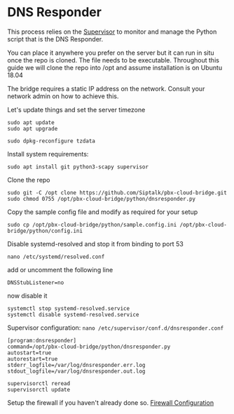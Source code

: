 # DNS Responder

This process relies on the [Supervisor](http://supervisord.org/) to monitor and manage the Python script that is the DNS Responder.

You can place it anywhere you prefer on the server but it can run in situ once the repo is cloned. The file needs to be executable. Throughout this guide we will clone the repo into /opt and assume installation is on Ubuntu 18.04

The bridge requires a static IP address on the network. Consult your network admin on how to achieve this.

Let's update things and set the server timezone
```
sudo apt update
sudo apt upgrade

sudo dpkg-reconfigure tzdata
```

Install system requirements:
```
sudo apt install git python3-scapy supervisor
```

Clone the repo
```
sudo git -C /opt clone https://github.com/Siptalk/pbx-cloud-bridge.git
sudo chmod 0755 /opt/pbx-cloud-bridge/python/dnsresponder.py 
```

Copy the sample config file and modify as required for your setup
```
sudo cp /opt/pbx-cloud-bridge/python/sample.config.ini /opt/pbx-cloud-bridge/python/config.ini
```

Disable systemd-resolved and stop it from binding to port 53
```
nano /etc/systemd/resolved.conf 
```
add or uncomment the following line
```
DNSStubListener=no
```
now disable it
```
systemctl stop systemd-resolved.service
systemctl disable systemd-resolved.service
```

Supervisor configuration:
```nano /etc/supervisor/conf.d/dnsresponder.conf```

```
[program:dnsresponder]
command=/opt/pbx-cloud-bridge/python/dnsresponder.py
autostart=true
autorestart=true
stderr_logfile=/var/log/dnsresponder.err.log
stdout_logfile=/var/log/dnsresponder.out.log
```

```
supervisorctl reread
supervisorctl update
```

Setup the firewall if you haven't already done so.
[Firewall Configuration](firewall.md)
